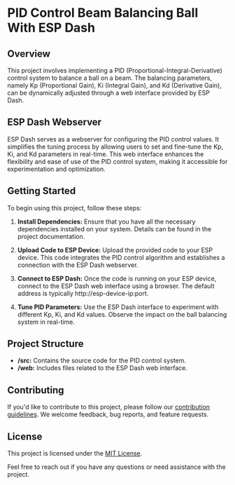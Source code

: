 # PID Control Beam Balancing Ball With ESP Dash

## Overview

This project involves implementing a PID (Proportional-Integral-Derivative) control system to balance a ball on a beam. The balancing parameters, namely Kp (Proportional Gain), Ki (Integral Gain), and Kd (Derivative Gain), can be dynamically adjusted through a web interface provided by ESP Dash.

## ESP Dash Webserver

ESP Dash serves as a webserver for configuring the PID control values. It simplifies the tuning process by allowing users to set and fine-tune the Kp, Ki, and Kd parameters in real-time. This web interface enhances the flexibility and ease of use of the PID control system, making it accessible for experimentation and optimization.

## Getting Started

To begin using this project, follow these steps:

1. **Install Dependencies:** Ensure that you have all the necessary dependencies installed on your system. Details can be found in the project documentation.

2. **Upload Code to ESP Device:** Upload the provided code to your ESP device. This code integrates the PID control algorithm and establishes a connection with the ESP Dash webserver.

3. **Connect to ESP Dash:** Once the code is running on your ESP device, connect to the ESP Dash web interface using a browser. The default address is typically http://esp-device-ip:port.

4. **Tune PID Parameters:** Use the ESP Dash interface to experiment with different Kp, Ki, and Kd values. Observe the impact on the ball balancing system in real-time.

## Project Structure

- **/src:** Contains the source code for the PID control system.
- **/web:** Includes files related to the ESP Dash web interface.

## Contributing

If you'd like to contribute to this project, please follow our [contribution guidelines](CONTRIBUTING.md). We welcome feedback, bug reports, and feature requests.

## License

This project is licensed under the [MIT License](LICENSE.md).

Feel free to reach out if you have any questions or need assistance with the project.
